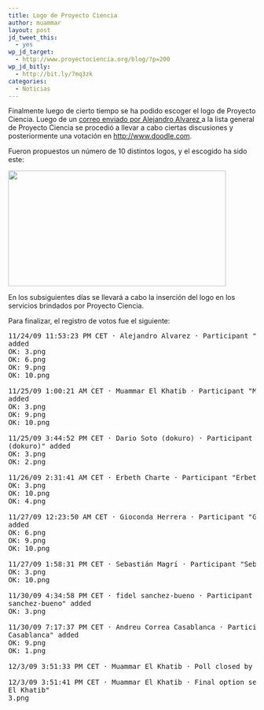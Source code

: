 ```yaml
---
title: Logo de Proyecto Ciencia
author: muammar
layout: post
jd_tweet_this:
  - yes
wp_jd_target:
  - http://www.proyectociencia.org/blog/?p=200
wp_jd_bitly:
  - http://bit.ly/7mq3zk
categories:
  - Noticias
---
```

Finalmente luego de cierto tiempo se ha podido escoger el logo de Proyecto Ciencia. Luego de un [correo enviado por Alejandro Alvarez ][1]a la lista general de Proyecto Ciencia se procedió a llevar a cabo ciertas discusiones y posteriormente una votación en <http://www.doodle.com>.

Fueron propuestos un número de 10 distintos logos, y el escogido ha sido este:

<img class="aligncenter" title="Logo de Proyecto Cienia" src="http://proyectociencia.org/pipermail/general/attachments/20091110/c50b74f0/attachment-0012.png" alt="" width="443" height="235" />

En los subsiguientes días se llevará a cabo la inserción del logo en los servicios brindados por Proyecto Ciencia.

Para finalizar, el registro de votos fue el siguiente:

<pre id="comment_text_1">11/24/09 11:53:23 PM CET · Alejandro Alvarez · Participant "Alejandro Alvarez"
added
OK: 3.png
OK: 6.png
OK: 9.png
OK: 10.png

11/25/09 1:00:21 AM CET · Muammar El Khatib · Participant "Muammar El Khatib"
added
OK: 3.png
OK: 9.png
OK: 10.png

11/25/09 3:44:52 PM CET · Dario Soto (dokuro) · Participant "Dario Soto
(dokuro)" added
OK: 3.png
OK: 2.png

11/26/09 2:31:41 AM CET · Erbeth Charte · Participant "Erbeth Charte" added
OK: 3.png
OK: 10.png
OK: 4.png

11/27/09 12:23:50 AM CET · Gioconda Herrera · Participant "Gioconda Herrera"
added
OK: 6.png
OK: 9.png
OK: 10.png

11/27/09 1:58:31 PM CET · Sebastián Magrí · Participant "Sebastián Magrí" added
OK: 3.png
OK: 10.png

11/30/09 4:34:58 PM CET · fidel sanchez-bueno · Participant "fidel
sanchez-bueno" added
OK: 3.png

11/30/09 7:17:37 PM CET · Andreu Correa Casablanca · Participant "Andreu Correa
Casablanca" added
OK: 9.png
OK: 1.png

12/3/09 3:51:33 PM CET · Muammar El Khatib · Poll closed by "Muammar El Khatib"

12/3/09 3:51:41 PM CET · Muammar El Khatib · Final option selected by "Muammar
El Khatib"
3.png</pre>

 [1]: http://proyectociencia.org/pipermail/general/2009-November/000088.html
